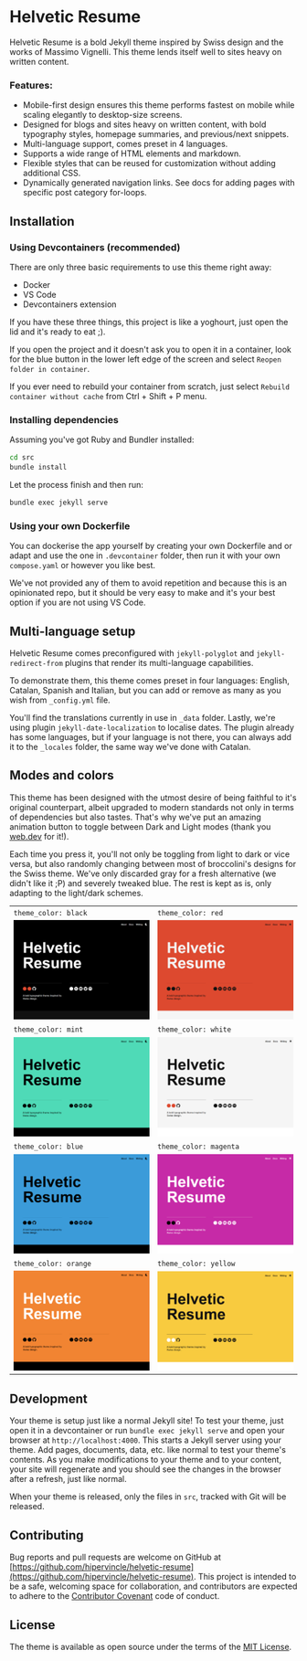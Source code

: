 # Helvetic Resume

Helvetic Resume is a bold Jekyll theme inspired by Swiss design and the works of Massimo Vignelli. This theme lends itself well to sites heavy on written content.

### Features:
* Mobile-first design ensures this theme performs fastest on mobile while scaling elegantly to desktop-size screens.
* Designed for blogs and sites heavy on written content, with bold typography styles, homepage summaries, and previous/next snippets.
* Multi-language support, comes preset in 4 languages.
* Supports a wide range of HTML elements and markdown.
* Flexible styles that can be reused for customization without adding additional CSS.
* Dynamically generated navigation links. See docs for adding pages with specific post category for-loops.

## Installation

### Using Devcontainers (recommended)
There are only three basic requirements to use this theme right away:
- Docker
- VS Code
- Devcontainers extension

If you have these three things, this project is like a yoghourt, just open the lid and it's ready to eat ;).

If you open the project and it doesn't ask you to open it in a container, look for the blue button in the lower left edge of the screen and select `Reopen folder in container`. 

If you ever need to rebuild your container from scratch, just select `Rebuild container without cache` from Ctrl + Shift + P menu.


### Installing dependencies
Assuming you've got Ruby and Bundler installed: 
```bash
cd src
bundle install
````
Let the process finish and then run:
```bash
bundle exec jekyll serve
```

### Using your own Dockerfile
You can dockerise the app yourself by creating your own Dockerfile and or adapt and use the one in `.devcontainer` folder, then run it with your own `compose.yaml` or however you like best. 

We've not provided any of them to avoid repetition and because this is an opinionated repo, but it should be very easy to make and it's your best option if you are not using VS Code.

## Multi-language setup

Helvetic Resume comes preconfigured with `jekyll-polyglot` and `jekyll-redirect-from` plugins that render its multi-language capabilities. 

To demonstrate them, this theme comes preset in four languages: English, Catalan, Spanish and Italian, but you can add or remove as many as you wish from `_config.yml` file.

You'll find the translations currently in use in `_data` folder. Lastly, we're using plugin `jekyll-date-localization` to localise dates. The plugin already has some languages, but if your language is not there, you can always add it to the `_locales` folder, the same way we've done with Catalan.

## Modes and colors

This theme has been designed with the utmost desire of being faithful to it's original counterpart, albeit upgraded to modern standards not only in terms of dependencies but also tastes. 
That's why we've put an amazing animation button to toggle between Dark and Light modes (thank you [web.dev](https://web.dev/patterns/theming/theme-switch?hl=es-419) for it!). 

Each time you press it, you'll not only be toggling from light to dark or vice versa, but also randomly changing between most of broccolini's designs for the Swiss theme. We've only discarded gray for a fresh alternative (we didn't like it ;P) and severely tweaked blue. The rest is kept as is, only adapting to the light/dark schemes. 

|                                                                                                                                          |                                                                                                                                          |
|:-----------------------------------------------------------------------------------------------------------------------------------------|:-----------------------------------------------------------------------------------------------------------------------------------------|
| `theme_color: black`                                                                                                                     | `theme_color: red`                                                                                                                       |
| <img width="330" alt="black" src="./src/assets/images/theme_black.png">  | <img width="330" alt="red" src="./src/assets/images/theme_red.png">    |
| `theme_color: mint`                                                                                                                     | `theme_color: white`                                                                                                                      |
| <img width="330" alt="mint" src="./src/assets/images/theme_mint.png">  | <img width="330" alt="white" src="./src/assets/images/theme_white.png">   |
| `theme_color: blue`                                                                                                                      | `theme_color: magenta`                                                                                                                      |
| <img width="330" alt="blue" src="./src/assets/images/theme_blue.png">   | <img width="330" alt="magenta" src="./src/assets/images/theme_magenta.png">   |
| `theme_color: orange`                                                                                                                    | `theme_color: yellow`                                                                                                                    |
| <img width="330" alt="orange" src="./src/assets/images/theme_orange.png"> | <img width="330" alt="yellow" src="./src/assets/images/theme_yellow.png"> |



## Development

Your theme is setup just like a normal Jekyll site! To test your theme, just open it in a devcontainer or run `bundle exec jekyll serve` and open your browser at `http://localhost:4000`. This starts a Jekyll server using your theme. Add pages, documents, data, etc. like normal to test your theme's contents. As you make modifications to your theme and to your content, your site will regenerate and you should see the changes in the browser after a refresh, just like normal.

When your theme is released, only the files in `src`, tracked with Git will be released.

## Contributing

Bug reports and pull requests are welcome on GitHub at [https://github.com/hipervincle/helvetic-resume](https://github.com/hipervincle/helvetic-resume). This project is intended to be a safe, welcoming space for collaboration, and contributors are expected to adhere to the [Contributor Covenant](http://contributor-covenant.org) code of conduct.
## License

The theme is available as open source under the terms of the [MIT License](http://opensource.org/licenses/MIT).
